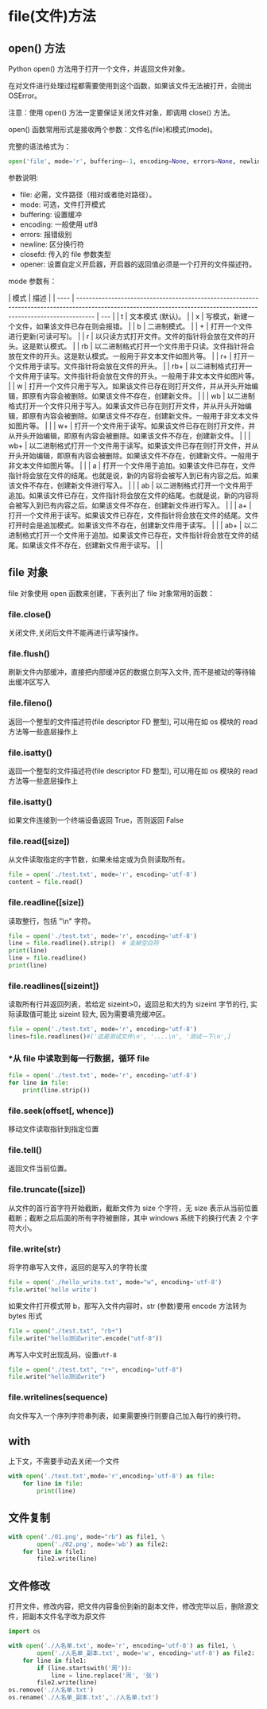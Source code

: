# file(文件)方法

## open() 方法

Python open() 方法用于打开一个文件，并返回文件对象。

在对文件进行处理过程都需要使用到这个函数，如果该文件无法被打开，会抛出 OSError。

注意：使用 open() 方法一定要保证关闭文件对象，即调用 close() 方法。

open() 函数常用形式是接收两个参数：文件名(file)和模式(mode)。

完整的语法格式为：

```py
open('file', mode='r', buffering=-1, encoding=None, errors=None, newline=None, closefd=True, opener=None)
```

参数说明:

- file: 必需，文件路径（相对或者绝对路径）。
- mode: 可选，文件打开模式
- buffering: 设置缓冲
- encoding: 一般使用 utf8
- errors: 报错级别
- newline: 区分换行符
- closefd: 传入的 file 参数类型
- opener: 设置自定义开启器，开启器的返回值必须是一个打开的文件描述符。

mode 参数有：

| 模式 | 描述                                                                                                                                                               |
| ---- | ------------------------------------------------------------------------------------------------------------------------------------------------------------------ | --- |
| t    | 文本模式 (默认)。                                                                                                                                                  |
| x    | 写模式，新建一个文件，如果该文件已存在则会报错。                                                                                                                   |
| b    | 二进制模式。                                                                                                                                                       |
| +    | 打开一个文件进行更新(可读可写)。                                                                                                                                   |
| r    | 以只读方式打开文件。文件的指针将会放在文件的开头。这是默认模式。                                                                                                   |
| rb   | 以二进制格式打开一个文件用于只读。文件指针将会放在文件的开头。这是默认模式。一般用于非文本文件如图片等。                                                           |
| r+   | 打开一个文件用于读写。文件指针将会放在文件的开头。                                                                                                                 |
| rb+  | 以二进制格式打开一个文件用于读写。文件指针将会放在文件的开头。一般用于非文本文件如图片等。                                                                         |
| w    | 打开一个文件只用于写入。如果该文件已存在则打开文件，并从开头开始编辑，即原有内容会被删除。如果该文件不存在，创建新文件。                                           |     |
| wb   | 以二进制格式打开一个文件只用于写入。如果该文件已存在则打开文件，并从开头开始编辑，即原有内容会被删除。如果该文件不存在，创建新文件。一般用于非文本文件如图片等。   |     |
| w+   | 打开一个文件用于读写。如果该文件已存在则打开文件，并从开头开始编辑，即原有内容会被删除。如果该文件不存在，创建新文件。                                             |     |
| wb+  | 以二进制格式打开一个文件用于读写。如果该文件已存在则打开文件，并从开头开始编辑，即原有内容会被删除。如果该文件不存在，创建新文件。一般用于非文本文件如图片等。     |     |
| a    | 打开一个文件用于追加。如果该文件已存在，文件指针将会放在文件的结尾。也就是说，新的内容将会被写入到已有内容之后。如果该文件不存在，创建新文件进行写入。             |     |
| ab   | 以二进制格式打开一个文件用于追加。如果该文件已存在，文件指针将会放在文件的结尾。也就是说，新的内容将会被写入到已有内容之后。如果该文件不存在，创建新文件进行写入。 |     |
| a+   | 打开一个文件用于读写。如果该文件已存在，文件指针将会放在文件的结尾。文件打开时会是追加模式。如果该文件不存在，创建新文件用于读写。                                 |     |
| ab+  | 以二进制格式打开一个文件用于追加。如果该文件已存在，文件指针将会放在文件的结尾。如果该文件不存在，创建新文件用于读写。                                             |     |

## file 对象

file 对象使用 open 函数来创建，下表列出了 file 对象常用的函数：

### file.close()

关闭文件,关闭后文件不能再进行读写操作。

### file.flush()

刷新文件内部缓冲，直接把内部缓冲区的数据立刻写入文件, 而不是被动的等待输出缓冲区写入

### file.fileno()

返回一个整型的文件描述符(file descriptor FD 整型), 可以用在如 os 模块的 read 方法等一些底层操作上

### file.isatty()

返回一个整型的文件描述符(file descriptor FD 整型), 可以用在如 os 模块的 read 方法等一些底层操作上

### file.isatty()

如果文件连接到一个终端设备返回 True，否则返回 False

### file.read([size])

从文件读取指定的字节数，如果未给定或为负则读取所有。

```python
file = open('./test.txt', mode='r', encoding='utf-8')
content = file.read()
```

### file.readline([size])

读取整行，包括 "\n" 字符。

```python
file = open('./test.txt', mode='r', encoding='utf-8')
line = file.readline().strip()  # 去掉空白符
print(line)
line = file.readline()
print(line)
```

### file.readlines([sizeint])

读取所有行并返回列表，若给定 sizeint>0，返回总和大约为 sizeint 字节的行, 实际读取值可能比 sizeint 较大, 因为需要填充缓冲区。

```python
file = open('./test.txt', mode='r', encoding='utf-8')
lines=file.readlines()#['这是测试文件\n', '....\n', '测试一下\n',]
```

### \*从 file 中读取到每一行数据，循环 file

```python
file = open('./test.txt', mode='r', encoding='utf-8')
for line in file:
    print(line.strip())
```

### file.seek(offset[, whence])

移动文件读取指针到指定位置

### file.tell()

返回文件当前位置。

### file.truncate([size])

从文件的首行首字符开始截断，截断文件为 size 个字符，无 size 表示从当前位置截断；截断之后后面的所有字符被删除，其中 windows
系统下的换行代表 2 个字符大小。

### file.write(str)

将字符串写入文件，返回的是写入的字符长度

```python
file = open('./hello_write.txt', mode="w", encoding='utf-8')
file.write('hello write')
```

如果文件打开模式带 b，那写入文件内容时，str (参数)要用 encode 方法转为 bytes 形式

```py
file = open("./test.txt", "rb+")
file.write("hello测试write".encode("utf-8"))
```

再写入中文时出现乱码，设置`utf-8`

```py
file = open("./test.txt", "r+", encoding="utf-8")
file.write("hello测试write")
```

### file.writelines(sequence)

向文件写入一个序列字符串列表，如果需要换行则要自己加入每行的换行符。

## with

上下文，不需要手动去关闭一个文件

```python
with open('./test.txt',mode='r',encoding='utf-8') as file:
    for line in file:
        print(line)
```

## 文件复制

```python
with open('./01.png', mode="rb") as file1, \
        open('./02.png', mode='wb') as file2:
    for line in file1:
        file2.write(line)
```

## 文件修改

打开文件，修改内容，把文件内容备份到新的副本文件，修改完毕以后，删除源文件，把副本文件名字改为原文件

```python
import os

with open('./人名单.txt', mode='r', encoding='utf-8') as file1, \
        open('./人名单_副本.txt', mode='w', encoding='utf-8') as file2:
    for line in file1:
        if (line.startswith('周')):
            line = line.replace('周', '张')
        file2.write(line)
os.remove('./人名单.txt')
os.rename('./人名单_副本.txt','./人名单.txt')
```
